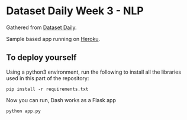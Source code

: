# Dataset Daily Week 3 - NLP

Gathered from [Dataset Daily](https://www.datasetdaily.com).

Sample based app running on [Heroku](https://nlp.datasetdaily.com).

## To deploy yourself

Using a python3 environment, run the following to install all the libraries used in this part of the repository:
```
pip install -r requirements.txt
```

Now you can run, Dash works as a Flask app
```
python app.py
```